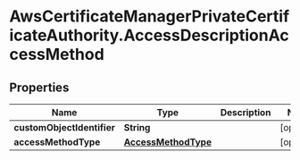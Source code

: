 # AwsCertificateManagerPrivateCertificateAuthority.AccessDescriptionAccessMethod

## Properties

Name | Type | Description | Notes
------------ | ------------- | ------------- | -------------
**customObjectIdentifier** | **String** |  | [optional] 
**accessMethodType** | [**AccessMethodType**](AccessMethodType.md) |  | [optional] 


